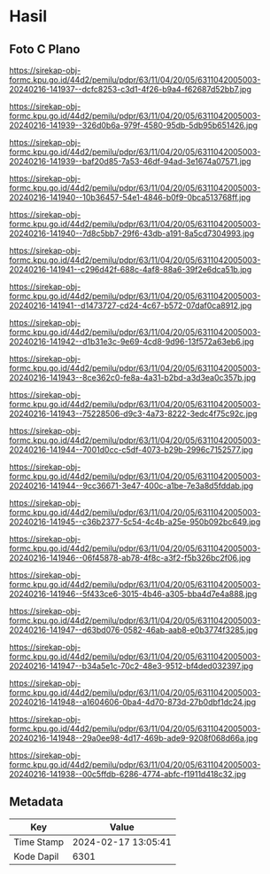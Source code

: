 # Hasil

## Foto C Plano

https://sirekap-obj-formc.kpu.go.id/44d2/pemilu/pdpr/63/11/04/20/05/6311042005003-20240216-141937--dcfc8253-c3d1-4f26-b9a4-f62687d52bb7.jpg

https://sirekap-obj-formc.kpu.go.id/44d2/pemilu/pdpr/63/11/04/20/05/6311042005003-20240216-141939--326d0b6a-979f-4580-95db-5db95b651426.jpg

https://sirekap-obj-formc.kpu.go.id/44d2/pemilu/pdpr/63/11/04/20/05/6311042005003-20240216-141939--baf20d85-7a53-46df-94ad-3e1674a07571.jpg

https://sirekap-obj-formc.kpu.go.id/44d2/pemilu/pdpr/63/11/04/20/05/6311042005003-20240216-141940--10b36457-54e1-4846-b0f9-0bca513768ff.jpg

https://sirekap-obj-formc.kpu.go.id/44d2/pemilu/pdpr/63/11/04/20/05/6311042005003-20240216-141940--7d8c5bb7-29f6-43db-a191-8a5cd7304993.jpg

https://sirekap-obj-formc.kpu.go.id/44d2/pemilu/pdpr/63/11/04/20/05/6311042005003-20240216-141941--c296d42f-688c-4af8-88a6-39f2e6dca51b.jpg

https://sirekap-obj-formc.kpu.go.id/44d2/pemilu/pdpr/63/11/04/20/05/6311042005003-20240216-141941--d1473727-cd24-4c67-b572-07daf0ca8912.jpg

https://sirekap-obj-formc.kpu.go.id/44d2/pemilu/pdpr/63/11/04/20/05/6311042005003-20240216-141942--d1b31e3c-9e69-4cd8-9d96-13f572a63eb6.jpg

https://sirekap-obj-formc.kpu.go.id/44d2/pemilu/pdpr/63/11/04/20/05/6311042005003-20240216-141943--8ce362c0-fe8a-4a31-b2bd-a3d3ea0c357b.jpg

https://sirekap-obj-formc.kpu.go.id/44d2/pemilu/pdpr/63/11/04/20/05/6311042005003-20240216-141943--75228506-d9c3-4a73-8222-3edc4f75c92c.jpg

https://sirekap-obj-formc.kpu.go.id/44d2/pemilu/pdpr/63/11/04/20/05/6311042005003-20240216-141944--7001d0cc-c5df-4073-b29b-2996c7152577.jpg

https://sirekap-obj-formc.kpu.go.id/44d2/pemilu/pdpr/63/11/04/20/05/6311042005003-20240216-141944--9cc36671-3e47-400c-a1be-7e3a8d5fddab.jpg

https://sirekap-obj-formc.kpu.go.id/44d2/pemilu/pdpr/63/11/04/20/05/6311042005003-20240216-141945--c36b2377-5c54-4c4b-a25e-950b092bc649.jpg

https://sirekap-obj-formc.kpu.go.id/44d2/pemilu/pdpr/63/11/04/20/05/6311042005003-20240216-141946--06f45878-ab78-4f8c-a3f2-f5b326bc2f06.jpg

https://sirekap-obj-formc.kpu.go.id/44d2/pemilu/pdpr/63/11/04/20/05/6311042005003-20240216-141946--5f433ce6-3015-4b46-a305-bba4d7e4a888.jpg

https://sirekap-obj-formc.kpu.go.id/44d2/pemilu/pdpr/63/11/04/20/05/6311042005003-20240216-141947--d63bd076-0582-46ab-aab8-e0b3774f3285.jpg

https://sirekap-obj-formc.kpu.go.id/44d2/pemilu/pdpr/63/11/04/20/05/6311042005003-20240216-141947--b34a5e1c-70c2-48e3-9512-bf4ded032397.jpg

https://sirekap-obj-formc.kpu.go.id/44d2/pemilu/pdpr/63/11/04/20/05/6311042005003-20240216-141948--a1604606-0ba4-4d70-873d-27b0dbf1dc24.jpg

https://sirekap-obj-formc.kpu.go.id/44d2/pemilu/pdpr/63/11/04/20/05/6311042005003-20240216-141948--29a0ee98-4d17-469b-ade9-9208f068d66a.jpg

https://sirekap-obj-formc.kpu.go.id/44d2/pemilu/pdpr/63/11/04/20/05/6311042005003-20240216-141938--00c5ffdb-6286-4774-abfc-f1911d418c32.jpg


## Metadata

| Key        | Value               |
| ---------- | ------------------- |
| Time Stamp | 2024-02-17 13:05:41 |
| Kode Dapil | 6301                |



